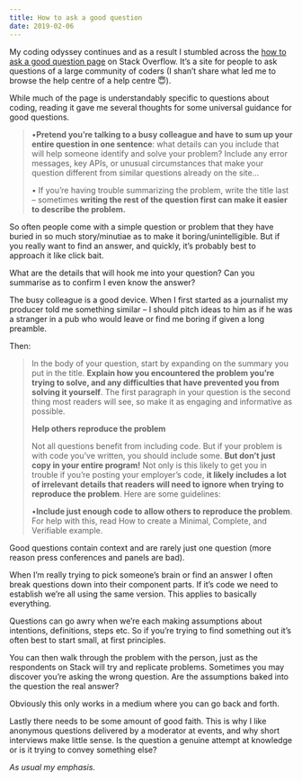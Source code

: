 ```yaml
---
title: How to ask a good question
date: 2019-02-06
---
```


<!--kg-card-begin: html--><p>My coding odyssey continues and as a result I stumbled across the <a href="https://stackoverflow.com/help/how-to-ask" target="_blank" rel="noopener noreferrer">how to ask a good question page</a> on Stack Overflow. It&#8217;s a site for people to ask questions of a large community of coders (I shan&#8217;t share what led me to browse the help centre of a help centre 😇).</p>
<p>While much of the page is understandably specific to questions about coding, reading it gave me several thoughts for some universal guidance for good questions.</p>
<blockquote><p>•<strong>Pretend you&#8217;re talking to a busy colleague and have to sum up your entire question in one sentence</strong>: what details can you include that will help someone identify and solve your problem? Include any error messages, key APIs, or unusual circumstances that make your question different from similar questions already on the site&#8230;</p>
<p>•   If you&#8217;re having trouble summarizing the problem, write the title last &#8211; sometimes <strong>writing the rest of the question first can make it easier to describe the problem.</strong></p>
</blockquote>
<p>So often people come with a simple question or problem that they have buried in so much story/minutiae as to make it boring/unintelligible. But if you really want to find an answer, and quickly, it&#8217;s probably best to approach it like click bait.</p>
<p>What are the details that will hook me into your question? Can you summarise as to confirm I even know the answer?</p>
<p>The busy colleague is a good device. When I first started as a journalist my producer told me something similar &#8211; I should pitch ideas to him as if he was a stranger in a pub who would leave or find me boring if given a long preamble.</p>
<p>Then:</p>
<blockquote><p>In the body of your question, start by expanding on the summary you put in the title. <strong>Explain how you encountered the problem you&#8217;re trying to solve, and any difficulties that have prevented you from solving it yourself</strong>. The first paragraph in your question is the second thing most readers will see, so make it as engaging and informative as possible.</p>
<p><strong>Help others reproduce the problem</strong></p>
<p>Not all questions benefit from including code. But if your problem is with code you&#8217;ve written, you should include some. <strong>But don&#8217;t just copy in your entire program!</strong> Not only is this likely to get you in trouble if you&#8217;re posting your employer&#8217;s code, <strong>it likely includes a lot of irrelevant details that readers will need to ignore when trying to reproduce the problem</strong>. Here are some guidelines:</p>
<p>•<strong>Include just enough code to allow others to reproduce the problem</strong>. For help with this, read How to create a Minimal, Complete, and Verifiable example.</p>
</blockquote>
<p>Good questions contain context and are rarely just one question (more reason press conferences and panels are bad).</p>
<p>When I&#8217;m really trying to pick someone&#8217;s brain or find an answer I often break questions down into their component parts. If it&#8217;s code we need to establish we&#8217;re all using the same version. This applies to basically everything.</p>
<p>Questions can go awry when we&#8217;re each making assumptions about intentions, definitions, steps etc. So if you&#8217;re trying to find something out it&#8217;s often best to start small, at first principles.</p>
<p>You can then walk through the problem with the person, just as the respondents on Stack will try and replicate problems. Sometimes you may discover you&#8217;re asking the wrong question. Are the assumptions baked into the question the real answer?</p>
<p>Obviously this only works in a medium where you can go back and forth.</p>
<p>Lastly there needs to be some amount of good faith. This is why I like anonymous questions delivered by a moderator at events, and why short interviews make little sense. Is the question a genuine attempt at knowledge or is it trying to convey something else?</p>
<p><em>As usual my emphasis. </em></p>
<!--kg-card-end: html-->